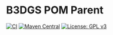 # B3DGS POM Parent
[![CI](https://github.com/b3dgs/b3dgs-parent/actions/workflows/maven.yml/badge.svg?branch=master)](https://github.com/b3dgs/b3dgs-parent/actions/workflows/maven.yml) [![Maven Central](https://maven-badges.herokuapp.com/maven-central/com.b3dgs.lionengine/lionengine-core/badge.svg)](https://maven-badges.herokuapp.com/maven-central/com.b3dgs.lionengine/lionengine-core) [![License: GPL v3](https://img.shields.io/badge/License-GPL%20v3-blue.svg)](https://www.gnu.org/licenses/gpl-3.0)
